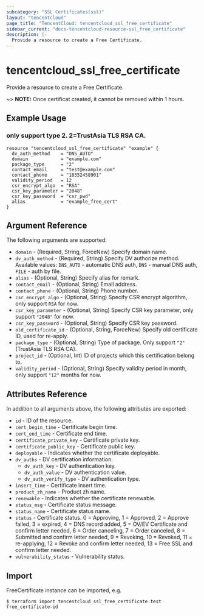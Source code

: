 ```yaml
---
subcategory: "SSL Certificates(ssl)"
layout: "tencentcloud"
page_title: "TencentCloud: tencentcloud_ssl_free_certificate"
sidebar_current: "docs-tencentcloud-resource-ssl_free_certificate"
description: |-
  Provide a resource to create a Free Certificate.
---
```


# tencentcloud_ssl_free_certificate

Provide a resource to create a Free Certificate.

~> **NOTE:** Once certificat created, it cannot be removed within 1 hours.

## Example Usage

### only support type 2. 2=TrustAsia TLS RSA CA.

```hcl
resource "tencentcloud_ssl_free_certificate" "example" {
  dv_auth_method    = "DNS_AUTO"
  domain            = "example.com"
  package_type      = "2"
  contact_email     = "test@example.com"
  contact_phone     = "18352458901"
  validity_period   = 12
  csr_encrypt_algo  = "RSA"
  csr_key_parameter = "2048"
  csr_key_password  = "csr_pwd"
  alias             = "example_free_cert"
}
```

## Argument Reference

The following arguments are supported:

* `domain` - (Required, String, ForceNew) Specify domain name.
* `dv_auth_method` - (Required, String) Specify DV authorize method. Available values: `DNS_AUTO` - automatic DNS auth, `DNS` - manual DNS auth, `FILE` - auth by file.
* `alias` - (Optional, String) Specify alias for remark.
* `contact_email` - (Optional, String) Email address.
* `contact_phone` - (Optional, String) Phone number.
* `csr_encrypt_algo` - (Optional, String) Specify CSR encrypt algorithm, only support `RSA` for now.
* `csr_key_parameter` - (Optional, String) Specify CSR key parameter, only support `"2048"` for now.
* `csr_key_password` - (Optional, String) Specify CSR key password.
* `old_certificate_id` - (Optional, String, ForceNew) Specify old certificate ID, used for re-apply.
* `package_type` - (Optional, String) Type of package. Only support `"2"` (TrustAsia TLS RSA CA).
* `project_id` - (Optional, Int) ID of projects which this certification belong to.
* `validity_period` - (Optional, String) Specify validity period in month, only support `"12"` months for now.

## Attributes Reference

In addition to all arguments above, the following attributes are exported:

* `id` - ID of the resource.
* `cert_begin_time` - Certificate begin time.
* `cert_end_time` - Certificate end time.
* `certificate_private_key` - Certificate private key.
* `certificate_public_key` - Certificate public key.
* `deployable` - Indicates whether the certificate deployable.
* `dv_auths` - DV certification information.
  * `dv_auth_key` - DV authentication key.
  * `dv_auth_value` - DV authentication value.
  * `dv_auth_verify_type` - DV authentication type.
* `insert_time` - Certificate insert time.
* `product_zh_name` - Product zh name.
* `renewable` - Indicates whether the certificate renewable.
* `status_msg` - Certificate status message.
* `status_name` - Certificate status name.
* `status` - Certificate status. 0 = Approving, 1 = Approved, 2 = Approve failed, 3 = expired, 4 = DNS record added, 5 = OV/EV Certificate and confirm letter needed, 6 = Order canceling, 7 = Order canceled, 8 = Submitted and confirm letter needed, 9 = Revoking, 10 = Revoked, 11 = re-applying, 12 = Revoke and confirm letter needed, 13 = Free SSL and confirm letter needed.
* `vulnerability_status` - Vulnerability status.


## Import

FreeCertificate instance can be imported, e.g.
```
$ terraform import tencentcloud_ssl_free_certificate.test free_certificate-id
```

